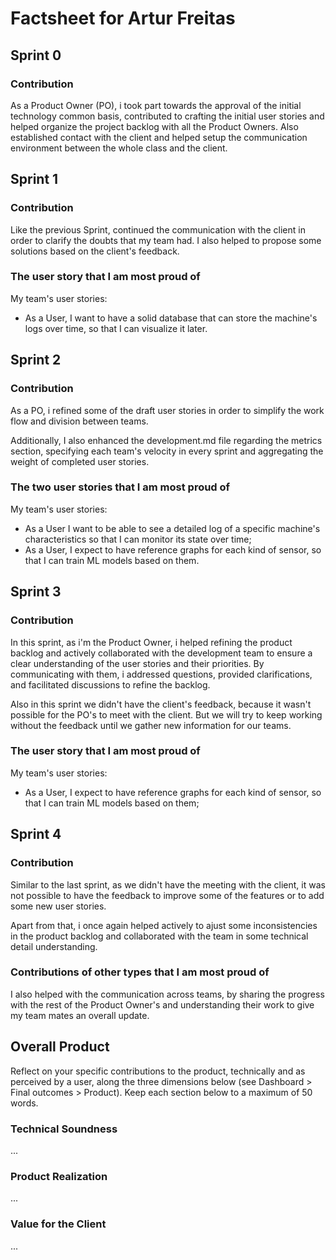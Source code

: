 # Factsheet for Artur Freitas

## Sprint 0

### Contribution
As a Product Owner (PO), i took part towards the approval of the initial technology common basis, contributed to crafting the initial user stories and helped organize the project backlog with all the Product Owners. Also established contact with the client and helped setup the communication environment between the whole class and the client.

## Sprint 1

### Contribution
Like the previous Sprint, continued the communication with the client in order to clarify the doubts that my team had. I also helped to propose some solutions based on the client's feedback. 

### The user story that I am most proud of
My team's user stories: 
- As a User, I want to have a solid database that can store the machine's logs over time, so that I can visualize it later.


## Sprint 2

### Contribution
As a PO, i refined some of the draft user stories in order to simplify the work flow and division between teams.

Additionally, I also enhanced the development.md file regarding the metrics section, specifying each team's velocity in every sprint and aggregating the weight of completed user stories.

### The two user stories that I am most proud of
My team's user stories:
- As a User I want to be able to see a detailed log of a specific machine's characteristics so that I can monitor its state over time;
- As a User, I expect to have reference graphs for each kind of sensor, so that I can train ML models based on them.

## Sprint 3

### Contribution
In this sprint, as i'm the Product Owner, i helped refining the product backlog and actively collaborated with the development team to ensure a clear understanding of the user stories and their priorities. By communicating with them, i addressed questions, provided clarifications, and facilitated discussions to refine the backlog.

Also in this sprint we didn't have the client's feedback, because it wasn't possible for the PO's to meet with the client. But we will try to keep working without the feedback until we gather new information for our teams.

### The user story that I am most proud of
My team's user stories:
- As a User, I expect to have reference graphs for each kind of sensor, so that I can train ML models based on them;

## Sprint 4

### Contribution
Similar to the last sprint, as we didn't have the meeting with the client, it was not possible to have the feedback to improve some of the features or to add some new user stories. 

Apart from that, i once again helped actively to ajust some inconsistencies in the product backlog and collaborated with the team in some technical detail understanding.

### Contributions of other types that I am most proud of
I also helped with the communication across teams, by sharing the progress with the rest of the Product Owner's and understanding their work to give my team mates an overall update.


## Overall Product

Reflect on your specific contributions to the product, technically and as perceived by a user, along the three dimensions below (see Dashboard > Final outcomes > Product). Keep each section below to a maximum of 50 words.


### Technical Soundness

...


### Product Realization

...


### Value for the Client

...
